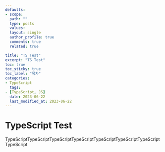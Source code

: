 ```yaml
---
defaults:
- scope:
  path: ""
  type: posts
  values:
  layout: single
  author_profile: true
  comments: true
  related: true

title: "TS Test"
excerpt: "TS Test"
toc: true
toc_sticky: true
toc_label: "목차"
categories:
- TypeScript
  tags:
- [TypeScript, JS]
  date: 2023-06-22
  last_modified_at: 2023-06-22
---
```

# TypeScript Test

TypeScriptTypeScriptTypeScriptTypeScriptTypeScriptTypeScriptTypeScriptTypeScript
